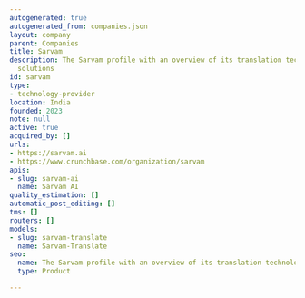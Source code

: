 ```yaml
---
autogenerated: true
autogenerated_from: companies.json
layout: company
parent: Companies
title: Sarvam
description: The Sarvam profile with an overview of its translation technologies and
  solutions
id: sarvam
type:
- technology-provider
location: India
founded: 2023
note: null
active: true
acquired_by: []
urls:
- https://sarvam.ai
- https://www.crunchbase.com/organization/sarvam
apis:
- slug: sarvam-ai
  name: Sarvam AI
quality_estimation: []
automatic_post_editing: []
tms: []
routers: []
models:
- slug: sarvam-translate
  name: Sarvam-Translate
seo:
  name: The Sarvam profile with an overview of its translation technologies and solutions
  type: Product

---
```


